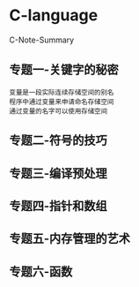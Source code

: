 # C-language
C-Note-Summary
## 专题一-关键字的秘密
```
变量是一段实际连续存储空间的别名
程序中通过变量来申请命名存储空间
通过变量的名字可以使用存储空间
```
## 专题二-符号的技巧
## 专题三-编译预处理
## 专题四-指针和数组
## 专题五-内存管理的艺术
## 专题六-函数
